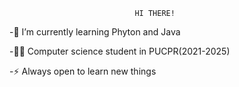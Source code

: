 
                                HI THERE!

-🌱 I’m currently learning Phyton and Java

-🧑‍💻 Computer science student in PUCPR(2021-2025)

-⚡ Always open to learn new things
